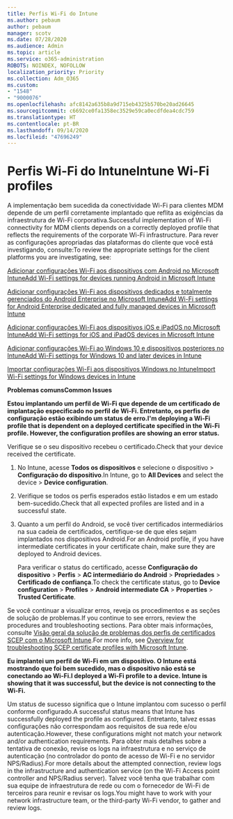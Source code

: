 ```yaml
---
title: Perfis Wi-Fi do Intune
ms.author: pebaum
author: pebaum
manager: scotv
ms.date: 07/28/2020
ms.audience: Admin
ms.topic: article
ms.service: o365-administration
ROBOTS: NOINDEX, NOFOLLOW
localization_priority: Priority
ms.collection: Adm_O365
ms.custom:
- "1548"
- "9000076"
ms.openlocfilehash: afc8142a635b8a9d715eb4325b570be20ad26645
ms.sourcegitcommit: c6692ce0fa1358ec3529e59ca0ecdfdea4cdc759
ms.translationtype: HT
ms.contentlocale: pt-BR
ms.lasthandoff: 09/14/2020
ms.locfileid: "47696249"
---
```

# <a name="intune-wi-fi-profiles"></a><span data-ttu-id="44186-102">Perfis Wi-Fi do Intune</span><span class="sxs-lookup"><span data-stu-id="44186-102">Intune Wi-Fi profiles</span></span>

<span data-ttu-id="44186-103">A implementação bem sucedida da conectividade Wi-Fi para clientes MDM depende de um perfil corretamente implantado que reflita as exigências da infraestrutura de Wi-Fi corporativa.</span><span class="sxs-lookup"><span data-stu-id="44186-103">Successful implementation of Wi-Fi connectivity for MDM clients depends on a correctly deployed profile that reflects the requirements of the corporate Wi-Fi infrastructure.</span></span> <span data-ttu-id="44186-104">Para rever as configurações apropriadas das plataformas do cliente que você está investigando, consulte:</span><span class="sxs-lookup"><span data-stu-id="44186-104">To review the appropriate settings for the client platforms you are investigating, see:</span></span> 

[<span data-ttu-id="44186-105">Adicionar configurações Wi-Fi aos dispositivos com Android no Microsoft Intune</span><span class="sxs-lookup"><span data-stu-id="44186-105">Add Wi-Fi settings for devices running Android in Microsoft Intune</span></span>](https://docs.microsoft.com/intune/wi-fi-settings-android)

[<span data-ttu-id="44186-106">Adicionar configurações Wi-Fi aos dispositivos dedicados e totalmente gerenciados do Android Enterprise no Microsoft Intune</span><span class="sxs-lookup"><span data-stu-id="44186-106">Add Wi-Fi settings for Android Enterprise dedicated and fully managed devices in Microsoft Intune</span></span>](https://docs.microsoft.com/intune/wi-fi-settings-android-enterprise)

[<span data-ttu-id="44186-107">Adicionar configurações Wi-Fi aos dispositivos iOS e iPadOS no Microsoft Intune</span><span class="sxs-lookup"><span data-stu-id="44186-107">Add Wi-Fi settings for iOS and iPadOS devices in Microsoft Intune</span></span>](https://docs.microsoft.com/intune/wi-fi-settings-ios)

[<span data-ttu-id="44186-108">Adicionar configurações Wi-Fi ao Windows 10 e dispositivos posteriores no Intune</span><span class="sxs-lookup"><span data-stu-id="44186-108">Add Wi-Fi settings for Windows 10 and later devices in Intune</span></span>](https://docs.microsoft.com/intune/wi-fi-settings-windows)

[<span data-ttu-id="44186-109">Importar configurações Wi-Fi aos dispositivos Windows no Intune</span><span class="sxs-lookup"><span data-stu-id="44186-109">Import Wi-Fi settings for Windows devices in Intune</span></span>](https://docs.microsoft.com/intune/wi-fi-settings-import-windows-8-1)

<span data-ttu-id="44186-110">**Problemas comuns**</span><span class="sxs-lookup"><span data-stu-id="44186-110">**Common Issues**</span></span>

<span data-ttu-id="44186-111">**Estou implantando um perfil de Wi-Fi que depende de um certificado de implantação especificado no perfil de Wi-Fi. Entretanto, os perfis de configuração estão exibindo um status de erro.**</span><span class="sxs-lookup"><span data-stu-id="44186-111">**I'm deploying a Wi-Fi profile that is dependent on a deployed certificate specified in the Wi-Fi profile. However, the configuration profiles are showing an error status.**</span></span>

<span data-ttu-id="44186-112">Verifique se o seu dispositivo recebeu o certificado.</span><span class="sxs-lookup"><span data-stu-id="44186-112">Check that your device received the certificate.</span></span>

1. <span data-ttu-id="44186-113">No Intune, acesse **Todos os dispositivos** e selecione o dispositivo > **Configuração do dispositivo**.</span><span class="sxs-lookup"><span data-stu-id="44186-113">In Intune, go to **All Devices** and select the device > **Device configuration**.</span></span>

2. <span data-ttu-id="44186-114">Verifique se todos os perfis esperados estão listados e em um estado bem-sucedido.</span><span class="sxs-lookup"><span data-stu-id="44186-114">Check that all expected profiles are listed and in a successful state.</span></span>

3. <span data-ttu-id="44186-115">Quanto a um perfil do Android, se você tiver certificados intermediários na sua cadeia de certificados, certifique-se de que eles sejam implantados nos dispositivos Android.</span><span class="sxs-lookup"><span data-stu-id="44186-115">For an Android profile, if you have intermediate certificates in your certificate chain, make sure they are deployed to Android devices.</span></span>

    <span data-ttu-id="44186-116">Para verificar o status do certificado, acesse **Configuração do dispositivo** > **Perfis** > **AC intermediário do Android** > **Propriedades** > **Certificado de confiança**.</span><span class="sxs-lookup"><span data-stu-id="44186-116">To check the certificate status, go to **Device configuration** > **Profiles** > **Android intermediate CA** > **Properties** > **Trusted Certificate**.</span></span>

<span data-ttu-id="44186-117">Se você continuar a visualizar erros, reveja os procedimentos e as seções de solução de problemas.</span><span class="sxs-lookup"><span data-stu-id="44186-117">If you continue to see errors, review the procedures and troubleshooting sections.</span></span> <span data-ttu-id="44186-118">Para obter mais informações, consulte [Visão geral da solução de problemas dos perfis de certificados SCEP com o Microsoft Intune](https://support.microsoft.com/help/4457481/troubleshooting-scep-certificate-profile-deployment-in-intune).</span><span class="sxs-lookup"><span data-stu-id="44186-118">For more info, see [Overview for troubleshooting SCEP certificate profiles with Microsoft Intune](https://support.microsoft.com/help/4457481/troubleshooting-scep-certificate-profile-deployment-in-intune).</span></span>

<span data-ttu-id="44186-119">**Eu implantei um perfil de Wi-Fi em um dispositivo. O Intune está mostrando que foi bem sucedido, mas o dispositivo não está se conectando ao Wi-Fi.**</span><span class="sxs-lookup"><span data-stu-id="44186-119">**I deployed a Wi-Fi profile to a device. Intune is showing that it was successful, but the device is not connecting to the Wi-Fi.**</span></span>

<span data-ttu-id="44186-120">Um status de sucesso significa que o Intune implantou com sucesso o perfil conforme configurado.</span><span class="sxs-lookup"><span data-stu-id="44186-120">A successful status means that Intune has successfully deployed the profile as configured.</span></span> <span data-ttu-id="44186-121">Entretanto, talvez essas configurações não correspondam aos requisitos de sua rede e/ou autenticação.</span><span class="sxs-lookup"><span data-stu-id="44186-121">However, these configurations might not match your network and/or authentication requirements.</span></span> <span data-ttu-id="44186-122">Para obter mais detalhes sobre a tentativa de conexão, revise os logs na infraestrutura e no serviço de autenticação (no controlador do ponto de acesso de Wi-Fi e no servidor NPS/Radius).</span><span class="sxs-lookup"><span data-stu-id="44186-122">For more details about the attempted connection, review logs in the infrastructure and authentication service (on the Wi-Fi Access point controller and NPS/Radius server).</span></span> <span data-ttu-id="44186-123">Talvez você tenha que trabalhar com sua equipe de infraestrutura de rede ou com o fornecedor de Wi-Fi de terceiros para reunir e revisar os logs.</span><span class="sxs-lookup"><span data-stu-id="44186-123">You might have to work with your network infrastructure team, or the third-party Wi-Fi vendor, to gather and review logs.</span></span>